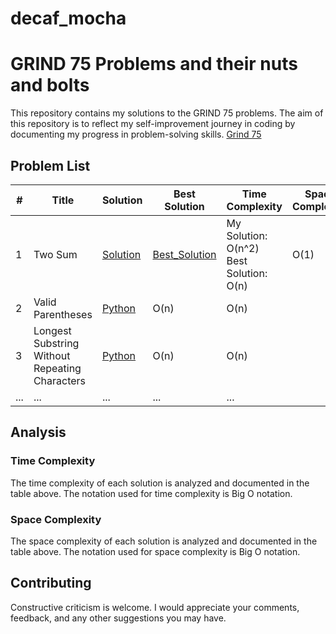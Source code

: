 # decaf_mocha
# GRIND 75 Problems and their nuts and bolts

This repository contains my solutions to the GRIND 75 problems. The aim of this repository is to reflect my self-improvement journey in coding by documenting my progress in problem-solving skills. [Grind 75](https://www.techinterviewhandbook.org/grind75)

## Problem List

| # | Title | Solution | Best Solution | Time Complexity | Space Complexity |
| --- | --- | --- | --- | --- | --- |
| 1 | Two Sum | [Solution](./1_Two_Sum.py) | [Best_Solution](./1_Two_Sum_Best_Solution.py) | My Solution: O(n^2) Best Solution: O(n)| O(1) |
| 2 | Valid Parentheses | [Python](./add-two-numbers.py) | O(n) | O(n) |
| 3 | Longest Substring Without Repeating Characters | [Python](./longest-substring-without-repeating-characters.py) | O(n) | O(n) |
| ... | ... | ... | ... | ... |

## Analysis

### Time Complexity

The time complexity of each solution is analyzed and documented in the table above. The notation used for time complexity is Big O notation.

### Space Complexity

The space complexity of each solution is analyzed and documented in the table above. The notation used for space complexity is Big O notation.

## Contributing
Constructive criticism is welcome. I would appreciate your comments, feedback, and any other suggestions you may have.

